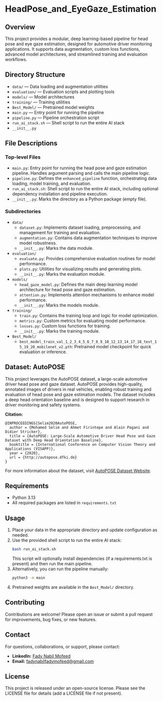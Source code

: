 # HeadPose_and_EyeGaze_Estimation

## Overview
This project provides a modular, deep learning-based pipeline for head pose and eye gaze estimation, designed for automotive driver monitoring applications. It supports data augmentation, custom loss functions, advanced model architectures, and streamlined training and evaluation workflows.

## Directory Structure
- `data/` — Data loading and augmentation utilities
- `evaluation/` — Evaluation scripts and plotting tools
- `models/` — Model architectures
- `training/` — Training utilities
- `Best_Model/` — Pretrained model weights
- `main.py` — Entry point for running the pipeline
- `pipeline.py` — Pipeline orchestration script
- `run_ai_stack.sh` — Shell script to run the entire AI stack
- `__init__.py`

## File Descriptions
### Top-level Files
- `main.py`: Entry point for running the head pose and gaze estimation pipeline. Handles argument parsing and calls the main pipeline logic.
- `pipeline.py`: Defines the `enhanced_pipeline` function, orchestrating data loading, model training, and evaluation.
- `run_ai_stack.sh`: Shell script to run the entire AI stack, including optional dependency installation and pipeline execution.
- `__init__.py`: Marks the directory as a Python package (empty file).

### Subdirectories
- `data/`
  - `dataset.py`: Implements dataset loading, preprocessing, and management for training and evaluation.
  - `augmentation.py`: Contains data augmentation techniques to improve model robustness.
  - `__init__.py`: Marks the data module.
- `evaluation/`
  - `evaluate.py`: Provides comprehensive evaluation routines for model performance.
  - `plots.py`: Utilities for visualizing results and generating plots.
  - `__init__.py`: Marks the evaluation module.
- `models/`
  - `head_gaze_model.py`: Defines the main deep learning model architecture for head pose and gaze estimation.
  - `attention.py`: Implements attention mechanisms to enhance model performance.
  - `__init__.py`: Marks the models module.
- `training/`
  - `train.py`: Contains the training loop and logic for model optimization.
  - `metrics.py`: Custom metrics for evaluating model performance.
  - `losses.py`: Custom loss functions for training.
  - `__init__.py`: Marks the training module.
- `Best_Model/`
  - `best_model_train_val_1_2_3_4_5_6_7_8_9_10_12_13_14_17_18_test_15_19_20_mobilenet_v2.pth`: Pretrained model checkpoint for quick evaluation or inference.

## Dataset: AutoPOSE
This project leverages the AutoPOSE dataset, a large-scale automotive driver head pose and gaze dataset. AutoPOSE provides high-quality, annotated images of drivers in real vehicles, enabling robust training and evaluation of head pose and gaze estimation models. The dataset includes a deep head orientation baseline and is designed to support research in driver monitoring and safety systems.

**Citation:**
```
@INPROCEEDINGS{Selim2020AutoPOSE,
  author = {Mohamed Selim and Ahmet Firintepe and Alain Pagani and Didier Stricker},
  title = {AutoPOSE: Large-Scale Automotive Driver Head Pose and Gaze Dataset with Deep Head Orientation Baseline},
  booktitle = {International Conference on Computer Vision Theory and Applications (VISAPP)},
  year = {2020},
  url = {http://autopose.dfki.de}
}
```
For more information about the dataset, visit [AutoPOSE Dataset Website](http://autopose.dfki.de).

## Requirements
- Python 3.13
- All required packages are listed in `requirements.txt`

## Usage
1. Place your data in the appropriate directory and update configuration as needed.
2. Use the provided shell script to run the entire AI stack:
   ```bash
   bash run_ai_stack.sh
   ```
   This script will optionally install dependencies (if a requirements.txt is present) and then run the main pipeline.
3. Alternatively, you can run the pipeline manually:
   ```bash
   python3 -m main
   ```
4. Pretrained weights are available in the `Best_Model/` directory.

## Contributing
Contributions are welcome! Please open an issue or submit a pull request for improvements, bug fixes, or new features.

## Contact
For questions, collaborations, or support, please contact:
- **LinkedIn:** [Fady Nabil Mofeed](https://www.linkedin.com/in/fadynabilmofeed/)
- **Email:** fadynabilfadymofeed@gmail.com

## License
This project is released under an open-source license. Please see the LICENSE file for details (add a LICENSE file if not present).
